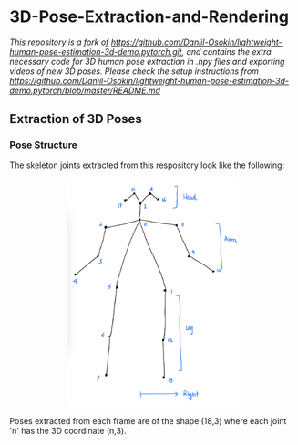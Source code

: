 # 3D-Pose-Extraction-and-Rendering

*This repository is a fork of https://github.com/Daniil-Osokin/lightweight-human-pose-estimation-3d-demo.pytorch.git, and contains the extra necessary code for 3D human pose extraction in .npy files and exporting videos of new 3D poses. Please check the setup instructions from https://github.com/Daniil-Osokin/lightweight-human-pose-estimation-3d-demo.pytorch/blob/master/README.md*

## Extraction of 3D Poses

### Pose Structure
The skeleton joints extracted from this respository look like the following: <br>
<p align="center">
  <img src="./IMG_0520.jpg" width="300"/>
</p>

Poses extracted from each frame are of the shape (18,3) where each joint 'n' has the 3D coordinate (n,3). <br>


